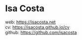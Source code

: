 # Isa Costa

web: https://isacosta.net  
cv: https://isacosta.github.io/cv  
github: https://github.com/isacosta